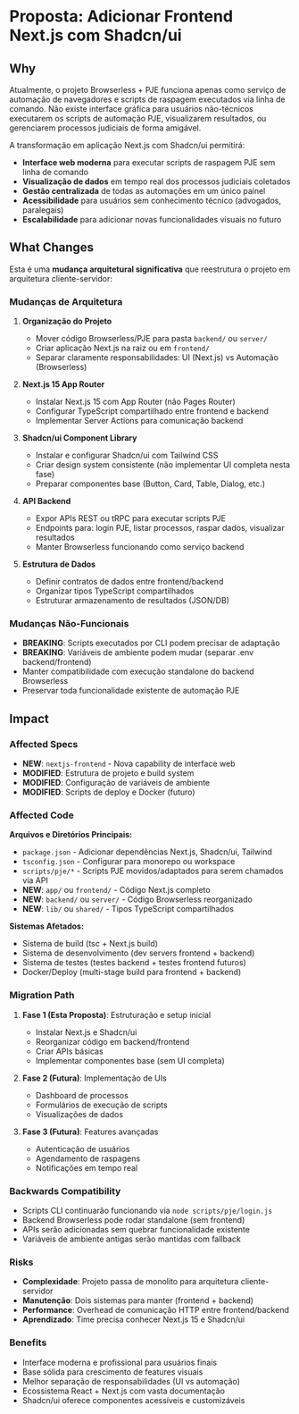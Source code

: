# Proposta: Adicionar Frontend Next.js com Shadcn/ui

## Why

Atualmente, o projeto Browserless + PJE funciona apenas como serviço de automação de navegadores e scripts de raspagem executados via linha de comando. Não existe interface gráfica para usuários não-técnicos executarem os scripts de automação PJE, visualizarem resultados, ou gerenciarem processos judiciais de forma amigável.

A transformação em aplicação Next.js com Shadcn/ui permitirá:
- **Interface web moderna** para executar scripts de raspagem PJE sem linha de comando
- **Visualização de dados** em tempo real dos processos judiciais coletados
- **Gestão centralizada** de todas as automações em um único painel
- **Acessibilidade** para usuários sem conhecimento técnico (advogados, paralegais)
- **Escalabilidade** para adicionar novas funcionalidades visuais no futuro

## What Changes

Esta é uma **mudança arquitetural significativa** que reestrutura o projeto em arquitetura cliente-servidor:

### Mudanças de Arquitetura

1. **Organização do Projeto**
   - Mover código Browserless/PJE para pasta `backend/` ou `server/`
   - Criar aplicação Next.js na raiz ou em `frontend/`
   - Separar claramente responsabilidades: UI (Next.js) vs Automação (Browserless)

2. **Next.js 15 App Router**
   - Instalar Next.js 15 com App Router (não Pages Router)
   - Configurar TypeScript compartilhado entre frontend e backend
   - Implementar Server Actions para comunicação backend

3. **Shadcn/ui Component Library**
   - Instalar e configurar Shadcn/ui com Tailwind CSS
   - Criar design system consistente (não implementar UI completa nesta fase)
   - Preparar componentes base (Button, Card, Table, Dialog, etc.)

4. **API Backend**
   - Expor APIs REST ou tRPC para executar scripts PJE
   - Endpoints para: login PJE, listar processos, raspar dados, visualizar resultados
   - Manter Browserless funcionando como serviço backend

5. **Estrutura de Dados**
   - Definir contratos de dados entre frontend/backend
   - Organizar tipos TypeScript compartilhados
   - Estruturar armazenamento de resultados (JSON/DB)

### Mudanças Não-Funcionais

- **BREAKING**: Scripts executados por CLI podem precisar de adaptação
- **BREAKING**: Variáveis de ambiente podem mudar (separar .env backend/frontend)
- Manter compatibilidade com execução standalone do backend Browserless
- Preservar toda funcionalidade existente de automação PJE

## Impact

### Affected Specs
- **NEW**: `nextjs-frontend` - Nova capability de interface web
- **MODIFIED**: Estrutura de projeto e build system
- **MODIFIED**: Configuração de variáveis de ambiente
- **MODIFIED**: Scripts de deploy e Docker (futuro)

### Affected Code

**Arquivos e Diretórios Principais:**
- `package.json` - Adicionar dependências Next.js, Shadcn/ui, Tailwind
- `tsconfig.json` - Configurar para monorepo ou workspace
- `scripts/pje/*` - Scripts PJE movidos/adaptados para serem chamados via API
- **NEW**: `app/` ou `frontend/` - Código Next.js completo
- **NEW**: `backend/` ou `server/` - Código Browserless reorganizado
- **NEW**: `lib/` ou `shared/` - Tipos TypeScript compartilhados

**Sistemas Afetados:**
- Sistema de build (tsc + Next.js build)
- Sistema de desenvolvimento (dev servers frontend + backend)
- Sistema de testes (testes backend + testes frontend futuros)
- Docker/Deploy (multi-stage build para frontend + backend)

### Migration Path

1. **Fase 1 (Esta Proposta)**: Estruturação e setup inicial
   - Instalar Next.js e Shadcn/ui
   - Reorganizar código em backend/frontend
   - Criar APIs básicas
   - Implementar componentes base (sem UI completa)

2. **Fase 2 (Futura)**: Implementação de UIs
   - Dashboard de processos
   - Formulários de execução de scripts
   - Visualizações de dados

3. **Fase 3 (Futura)**: Features avançadas
   - Autenticação de usuários
   - Agendamento de raspagens
   - Notificações em tempo real

### Backwards Compatibility

- Scripts CLI continuarão funcionando via `node scripts/pje/login.js`
- Backend Browserless pode rodar standalone (sem frontend)
- APIs serão adicionadas sem quebrar funcionalidade existente
- Variáveis de ambiente antigas serão mantidas com fallback

### Risks

- **Complexidade**: Projeto passa de monolito para arquitetura cliente-servidor
- **Manutenção**: Dois sistemas para manter (frontend + backend)
- **Performance**: Overhead de comunicação HTTP entre frontend/backend
- **Aprendizado**: Time precisa conhecer Next.js 15 e Shadcn/ui

### Benefits

- Interface moderna e profissional para usuários finais
- Base sólida para crescimento de features visuais
- Melhor separação de responsabilidades (UI vs automação)
- Ecossistema React + Next.js com vasta documentação
- Shadcn/ui oferece componentes acessíveis e customizáveis
